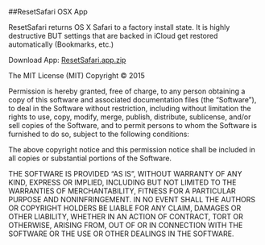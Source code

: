 ##ResetSafari OSX App

ResetSafari returns OS X Safari to a factory install state. It is highly destructive BUT settings that are backed in iCloud get restored automatically (Bookmarks, etc.)

Download App: [ResetSafari.app.zip](https://github.com/RandyMcMillan/ResetSafari/blob/master/ResetSafari.app.zip?raw=true)

The MIT License (MIT)
Copyright © 2015 <copyright holders>

Permission is hereby granted, free of charge, to any person obtaining a copy of this software and associated documentation files (the “Software”), to deal in the Software without restriction, including without limitation the rights to use, copy, modify, merge, publish, distribute, sublicense, and/or sell copies of the Software, and to permit persons to whom the Software is furnished to do so, subject to the following conditions:

The above copyright notice and this permission notice shall be included in all copies or substantial portions of the Software.

THE SOFTWARE IS PROVIDED “AS IS”, WITHOUT WARRANTY OF ANY KIND, EXPRESS OR IMPLIED, INCLUDING BUT NOT LIMITED TO THE WARRANTIES OF MERCHANTABILITY, FITNESS FOR A PARTICULAR PURPOSE AND NONINFRINGEMENT. IN NO EVENT SHALL THE AUTHORS OR COPYRIGHT HOLDERS BE LIABLE FOR ANY CLAIM, DAMAGES OR OTHER LIABILITY, WHETHER IN AN ACTION OF CONTRACT, TORT OR OTHERWISE, ARISING FROM, OUT OF OR IN CONNECTION WITH THE SOFTWARE OR THE USE OR OTHER DEALINGS IN THE SOFTWARE.